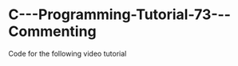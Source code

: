 C---Programming-Tutorial-73---Commenting
========================================

Code for the following video tutorial 
